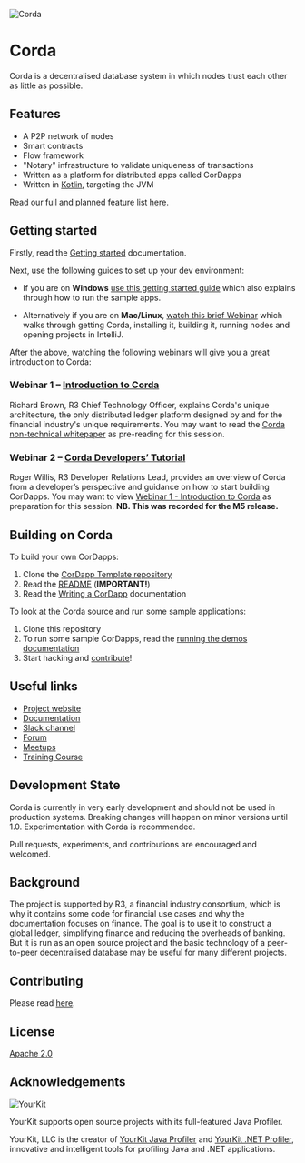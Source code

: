 ![Corda](https://www.corda.net/wp-content/uploads/2016/11/fg005_corda_b.png)

# Corda

Corda is a decentralised database system in which nodes trust each other as little as possible.

## Features

* A P2P network of nodes
* Smart contracts
* Flow framework
* "Notary" infrastructure to validate uniqueness of transactions
* Written as a platform for distributed apps called CorDapps
* Written in [Kotlin](https://kotlinlang.org), targeting the JVM
 
Read our full and planned feature list [here](https://docs.corda.net/inthebox.html).

## Getting started

Firstly, read the [Getting started](https://docs.corda.net/getting-set-up.html) documentation. 

Next, use the following guides to set up your dev environment:

* If you are on **Windows** [use this getting started guide](https://www.corda.net/wp-content/uploads/2017/01/Corda-Windows-Quick-start-guide-1.pdf) which also explains through how to run the sample apps.

* Alternatively if you are on **Mac/Linux**, [watch this brief Webinar](https://vimeo.com/200167665) which walks through getting Corda, installing it, building it, running nodes and opening projects in IntelliJ.

After the above, watching the following webinars will give you a great introduction to Corda:

### Webinar 1 – [Introduction to Corda](https://vimeo.com/192757743/c2ec39c1e1)
 
Richard Brown, R3 Chief Technology Officer, explains Corda's unique architecture, the only distributed ledger platform designed by and for the financial industry's unique requirements. You may want to read the [Corda non-technical whitepaper](https://www.r3.com/s/corda-introductory-whitepaper-final.pdf) as pre-reading for this session.
 
### Webinar 2 – [Corda Developers’ Tutorial](https://vimeo.com/192797322/aab499b152)
 
Roger Willis, R3 Developer Relations Lead, provides an overview of Corda from a developer’s perspective and guidance on how to start building CorDapps. You may want to view [Webinar 1 - Introduction to Corda](https://vimeo.com/192757743/c2ec39c1e1) as preparation for this session. **NB. This was recorded for the M5 release.**

## Building on Corda

To build your own CorDapps:

1. Clone the [CorDapp Template repository](https://github.com/corda/cordapp-template)
2. Read the [README](https://github.com/corda/cordapp-template/blob/master/README.md) (**IMPORTANT!**)
3. Read the [Writing a CorDapp](https://docs.corda.net/tutorial-cordapp.html) documentation

To look at the Corda source and run some sample applications:

1. Clone this repository
2. To run some sample CorDapps, read the [running the demos documentation](https://docs.corda.r3cev.com/running-the-demos.html)
3. Start hacking and [contribute](./CONTRIBUTING.md)!

## Useful links

* [Project website](https://corda.net)
* [Documentation](https://docs.corda.net)
* [Slack channel](https://slack.corda.net/)
* [Forum](https://discourse.corda.net)
* [Meetups](https://www.meetup.com/pro/corda/)
* [Training Course](https://www.corda.net/corda-training/)


## Development State
 
Corda is currently in very early development and should not be used in production systems. Breaking
changes will happen on minor versions until 1.0. Experimentation with Corda is recommended.

Pull requests, experiments, and contributions are encouraged and welcomed.

## Background

The project is supported by R3, a financial industry consortium, which is why it 
contains some code for financial use cases and why the documentation focuses on finance. The goal is to use it
to construct a global ledger, simplifying finance and reducing the overheads of banking. But it is run as 
an open source project and the basic technology of a peer-to-peer decentralised database may be useful 
for many different projects.

## Contributing

Please read [here](./CONTRIBUTING.md).

## License

[Apache 2.0](./LICENSE)

## Acknowledgements

![YourKit](https://www.yourkit.com/images/yklogo.png)

YourKit supports open source projects with its full-featured Java Profiler.

YourKit, LLC is the creator of [YourKit Java Profiler](https://www.yourkit.com/java/profiler/) and [YourKit .NET Profiler](https://www.yourkit.com/.net/profiler/), innovative and intelligent tools for profiling Java and .NET applications.
